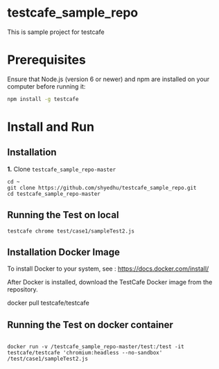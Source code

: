 # testcafe_sample_repo

This is sample project for testcafe 


# Prerequisites

Ensure that Node.js (version 6 or newer) and npm are installed on your computer before running it:

```bash
npm install -g testcafe
```

# Install and Run

## Installation
**1.** Clone `testcafe_sample_repo-master`
```console
cd ~
git clone https://github.com/shyedhu/testcafe_sample_repo.git
cd testcafe_sample_repo-master
```


## Running the Test on local 
```console
testcafe chrome test/case1/sampleTest2.js
```

## Installation Docker Image
To install Docker to your system, see : https://docs.docker.com/install/

After Docker is installed, download the TestCafe Docker image from the repository.

docker pull testcafe/testcafe


## Running the Test on docker container
```console

docker run -v /testcafe_sample_repo-master/test:/test -it testcafe/testcafe 'chromium:headless --no-sandbox' /test/case1/sampleTest2.js


```
